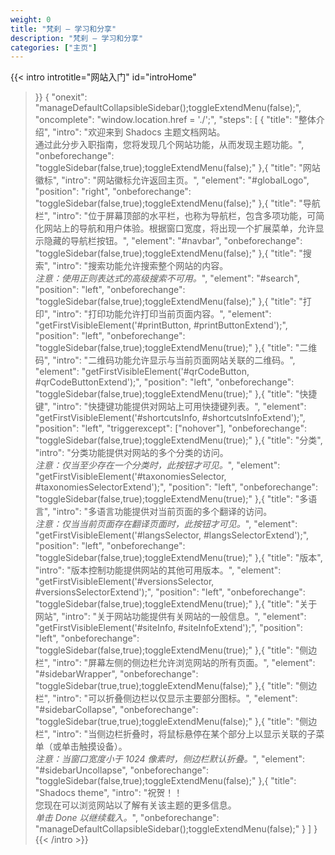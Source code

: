 ```yaml
---
weight: 0
title: "梵刹 — 学习和分享"
description: "梵刹 — 学习和分享"
categories: ["主页"]
---
```


{{< intro
  introtitle="网站入门"
  id="introHome"
>}}
{
  "onexit": "manageDefaultCollapsibleSidebar();toggleExtendMenu(false);",
  "oncomplete": "window.location.href = './';",
  "steps": [
    {
      "title": "整体介绍",
      "intro": "欢迎来到 Shadocs 主题文档网站。<br>通过此分步入职指南，您将发现几个网站功能，从而发现主题功能。",
      "onbeforechange": "toggleSidebar(false,true);toggleExtendMenu(false);"
    },{
      "title": "网站徽标",
      "intro": "网站徽标允许返回主页。",
      "element": "#globalLogo",
      "position": "right",
      "onbeforechange": "toggleSidebar(false,true);toggleExtendMenu(false);"
    },{
      "title": "导航栏",
      "intro": "位于屏幕顶部的水平栏，也称为导航栏，包含多项功能，可简化网站上的导航和用户体验。根据窗口宽度，将出现一个扩展菜单，允许显示隐藏的导航栏按钮。",
      "element": "#navbar",
      "onbeforechange": "toggleSidebar(false,true);toggleExtendMenu(false);"
    },{
      "title": "搜索",
      "intro": "搜索功能允许搜索整个网站的内容。<br><i>注意：使用正则表达式的高级搜索不可用。</i>",
      "element": "#search",
      "position": "left",
      "onbeforechange": "toggleSidebar(false,true);toggleExtendMenu(false);"
    },{
      "title": "打印",
      "intro": "打印功能允许打印当前页面内容。",
      "element": "getFirstVisibleElement('#printButton, #printButtonExtend');",
      "position": "left",
      "onbeforechange": "toggleSidebar(false,true);toggleExtendMenu(true);"
    },{
      "title": "二维码",
      "intro": "二维码功能允许显示与当前页面网站关联的二维码。",
      "element": "getFirstVisibleElement('#qrCodeButton, #qrCodeButtonExtend');",
      "position": "left",
      "onbeforechange": "toggleSidebar(false,true);toggleExtendMenu(true);"
    },{
      "title": "快捷键",
      "intro": "快捷键功能提供对网站上可用快捷键列表。",
      "element": "getFirstVisibleElement('#shortcutsInfo, #shortcutsInfoExtend');",
      "position": "left",
      "triggerexcept": ["nohover"],
      "onbeforechange": "toggleSidebar(false,true);toggleExtendMenu(true);"
    },{
      "title": "分类",
      "intro": "分类功能提供对网站的多个分类的访问。<br><i>注意：仅当至少存在一个分类时，此按钮才可见。</i>",
      "element": "getFirstVisibleElement('#taxonomiesSelector, #taxonomiesSelectorExtend');",
      "position": "left",
      "onbeforechange": "toggleSidebar(false,true);toggleExtendMenu(true);"
    },{
      "title": "多语言",
      "intro": "多语言功能提供对当前页面的多个翻译的访问。<br><i>注意：仅当当前页面存在翻译页面时，此按钮才可见。</i>",
      "element": "getFirstVisibleElement('#langsSelector, #langsSelectorExtend');",
      "position": "left",
      "onbeforechange": "toggleSidebar(false,true);toggleExtendMenu(true);"
    },{
      "title": "版本",
      "intro": "版本控制功能提供网站的其他可用版本。",
      "element": "getFirstVisibleElement('#versionsSelector, #versionsSelectorExtend');",
      "position": "left",
      "onbeforechange": "toggleSidebar(false,true);toggleExtendMenu(true);"
    },{
      "title": "关于网站",
      "intro": "关于网站功能提供有关网站的一般信息。",
      "element": "getFirstVisibleElement('#siteInfo, #siteInfoExtend');",
      "position": "left",
      "onbeforechange": "toggleSidebar(false,true);toggleExtendMenu(true);"
    },{
      "title": "侧边栏",
      "intro": "屏幕左侧的侧边栏允许浏览网站的所有页面。",
      "element": "#sidebarWrapper",
      "onbeforechange": "toggleSidebar(true,true);toggleExtendMenu(false);"
    },{
      "title": "侧边栏",
      "intro": "可以折叠侧边栏以仅显示主要部分图标。",
      "element": "#sidebarCollapse",
      "onbeforechange": "toggleSidebar(true,true);toggleExtendMenu(false);"
    },{
      "title": "侧边栏",
      "intro": "当侧边栏折叠时，将鼠标悬停在某个部分上以显示关联的子菜单（或单击触摸设备）。<br><i>注意：当窗口宽度小于 1024 像素时，侧边栏默认折叠。</i>",
      "element": "#sidebarUncollapse",
      "onbeforechange": "toggleSidebar(false,true);toggleExtendMenu(false);"
    },{
      "title": "Shadocs theme",
      "intro": "祝贺！！<br>您现在可以浏览网站以了解有关该主题的更多信息。<br><i>单击 Done 以继续载入。</i>",
      "onbeforechange": "manageDefaultCollapsibleSidebar();toggleExtendMenu(false);"
    }
  ]
}
{{< /intro >}}